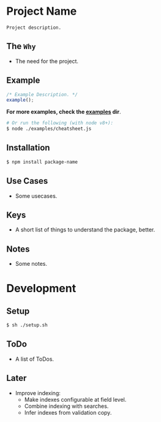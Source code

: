 # Project Name

	Project description.

## The `Why`

* The need for the project.

## Example
```js
/* Example Description. */
example();
```
**For more examples, check the [examples](https://github.com/author-name/project-name/tree/master/examples) dir**.
```sh
# Or run the following (with node v8+):
$ node ./examples/cheatsheet.js
```

## Installation
```sh
$ npm install package-name
```

## Use Cases

* Some usecases.

## Keys

* A short list of things to understand the package, better.

## Notes

* Some notes.

# Development

## Setup
```sh
$ sh ./setup.sh
```

## ToDo

* A list of ToDos.

## Later
* Improve indexing:
	* Make indexes configurable at field level.
	* Combine indexing with searches.
	* Infer indexes from validation copy.

